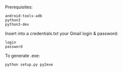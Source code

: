 Prerequisites: 
	
	android-tools-adb
	python3
	python3-dev

Insert into a credentials.txt your Gmail login & password:

	login
	password

To generate .exe:

	python setup.py py2exe
